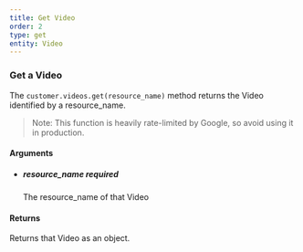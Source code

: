 ```yaml
---
title: Get Video 
order: 2
type: get
entity: Video 
---
```


### Get a Video 

The `customer.videos.get(resource_name)` method returns the Video identified by a resource_name. 

> Note: This function is heavily rate-limited by Google, so avoid using it in production.


#### Arguments

- 	##### resource_name _required_
	The resource_name of that Video


#### Returns

Returns that Video as an object.
